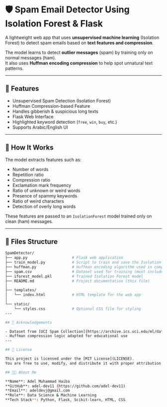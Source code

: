 # 🛡️ Spam Email Detector Using Isolation Forest & Flask

A lightweight web app that uses **unsupervised machine learning** (Isolation Forest) to detect spam emails based on **text features and compression**.

The model learns to detect **outlier messages** (spam) by training only on normal messages (ham).  
It also uses **Huffman encoding compression** to help spot unnatural text patterns.

---

## 🚀 Features

- Unsupervised Spam Detection (Isolation Forest)
- Huffman Compression-based Feature
- Handles gibberish & suspicious long texts
- Flask Web Interface
- Highlighted keyword detection (`free`, `win`, `buy`, etc.)
- Supports Arabic/English UI

---

## 🧠 How It Works

The model extracts features such as:
- Number of words
- Repetition ratio
- Compression ratio
- Exclamation mark frequency
- Ratio of unknown or weird words
- Presence of spammy keywords
- Ratio of weird characters
- Detection of overly long words

These features are passed to an `IsolationForest` model trained only on clean (ham) messages.

---

## 📁 Files Structure

```bash
SpamDetector/
├── app.py                    # Flask web application
├── train_model.py            # Script to train and save the Isolation Forest model
├── huffman.py                # Huffman encoding algorithm used in compression ratio
├── spam.csv                  # Dataset used for training (must include 'ham'/'spam' labels)
├── iforest_model.pkl         # Trained Isolation Forest model
├── README.md                 # Project documentation (this file)
│
├── templates/
│   └── index.html            # HTML template for the web app
│
└── static/
    └── styles.css            # Optional CSS file for styling
---

## 🙌 Acknowledgements

- Dataset from [UCI Spam Collection](https://archive.ics.uci.edu/ml/datasets/sms+spam+collection)
- Huffman compression logic adapted for educational use
---

## 📄 License

This project is licensed under the [MIT License](LICENSE).  
You are free to use, modify, and distribute it with proper attribution.

## 👨‍💻 About Me

**Name**: Adel Muhammad Haiba  
**GitHub**: adel-dev11 (https://github.com/adel-dev11)
**Email**: adeldevj@gmail.com  
**Role**: Data Science & Machine Learning  
**Tech Stack**: Python, Flask, Scikit-learn, HTML, CSS
